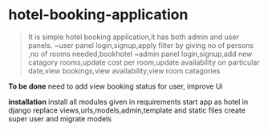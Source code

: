 # hotel-booking-application
>It is simple hotel booking application,it has both admin and user panels.
~user panel
login,signup,apply filter by giving no of persons ,no of rooms needed,bookhotel
~admin panel
login,signup,add new catagory rooms,update cost per room,update availability on particular date,view bookings,view availability,view room catagories


**To be done**
need to add view booking status for user,
improve Ui

**installation**
install all modules given in requirements
start app as hotel in django
replace views,urls,models,admin,template and static files
create super user and migrate models

